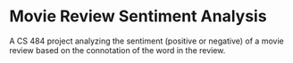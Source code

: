 # Movie Review Sentiment Analysis

A CS 484 project analyzing the sentiment (positive or negative) of a movie review based on the connotation of the word in the review.